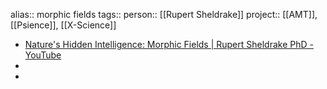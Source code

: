alias:: morphic fields
tags::
person:: [[Rupert Sheldrake]] 
project:: [[AMT]], [[Psience]], [[X-Science]]

- [Nature's Hidden Intelligence: Morphic Fields | Rupert Sheldrake PhD - YouTube](https://www.youtube.com/watch?v=qrIlWrGe4w4)
-
-